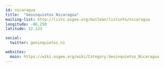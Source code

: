 ```yaml
---
id: nicaragua
title:  "Geoinquietos Nicaragua"
mailing-list: http://lists.osgeo.org/mailman/listinfo/nicaragua
longitude: -86.250
latitude: 12.133

social:
  twitter: geoinquietos_ni

websites:
  main: https://wiki.osgeo.org/wiki/Category:Geoinquietos_Nicaragua
---
```

